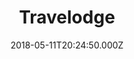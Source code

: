 ---
date: 2018-05-11T20:24:50.000Z
title: Travelodge
latitude: 52.47943364331743
longitude: -0.9233817454143467
url: https://www.travelodge.co.uk
category: checkin
---